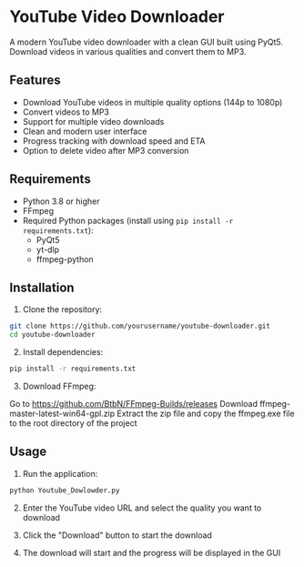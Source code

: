 # YouTube Video Downloader

A modern YouTube video downloader with a clean GUI built using PyQt5. Download videos in various qualities and convert them to MP3.

## Features

- Download YouTube videos in multiple quality options (144p to 1080p)
- Convert videos to MP3
- Support for multiple video downloads
- Clean and modern user interface
- Progress tracking with download speed and ETA
- Option to delete video after MP3 conversion

## Requirements

- Python 3.8 or higher
- FFmpeg
- Required Python packages (install using `pip install -r requirements.txt`):
  - PyQt5
  - yt-dlp
  - ffmpeg-python

## Installation

1. Clone the repository:

```bash
git clone https://github.com/yourusername/youtube-downloader.git
cd youtube-downloader
```

2. Install dependencies:

```bash
pip install -r requirements.txt
```

3. Download FFmpeg:

Go to https://github.com/BtbN/FFmpeg-Builds/releases
Download ffmpeg-master-latest-win64-gpl.zip
Extract the zip file and copy the ffmpeg.exe file to the root directory of the project

## Usage

1. Run the application:

```bash
python Youtube_Dowlowder.py
```

2. Enter the YouTube video URL and select the quality you want to download

3. Click the "Download" button to start the download

4. The download will start and the progress will be displayed in the GUI
